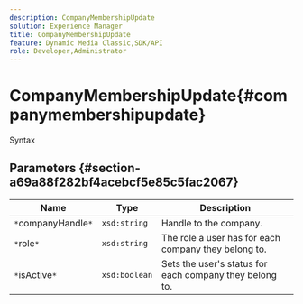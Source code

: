 ```yaml
---
description: CompanyMembershipUpdate
solution: Experience Manager
title: CompanyMembershipUpdate
feature: Dynamic Media Classic,SDK/API
role: Developer,Administrator
---
```


# CompanyMembershipUpdate{#companymembershipupdate}

 Syntax 

## Parameters {#section-a69a88f282bf4acebcf5e85c5fac2067}

|  Name  | Type  | Description  |
|---|---|---|
|  `*`companyHandle`*`  | `xsd:string`  | Handle to the company.  |
|  `*`role`*`  | `xsd:string`  | The role a user has for each company they belong to.  |
|  `*`isActive`*`  | `xsd:boolean`  | Sets the user's status for each company they belong to.  |

